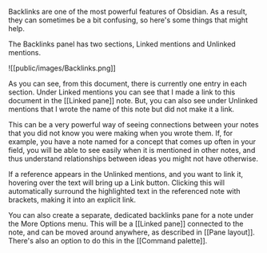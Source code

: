 Backlinks are one of the most powerful features of Obsidian. As a result, they can sometimes be a bit confusing, so here's some things that might help.

The Backlinks panel has two sections, Linked mentions and Unlinked mentions.

![[public/images/Backlinks.png]]

As you can see, from this document, there is currently one entry in each section. Under Linked mentions you can see that I made a link to this document in the [[Linked pane]] note. But, you can also see under Unlinked mentions that I wrote the name of this note but did not make it a link.

This can be a very powerful way of seeing connections between your notes that you did not know you were making when you wrote them. If, for example, you have a note named for a concept that comes up often in your field, you will be able to see easily when it is mentioned in other notes, and thus understand relationships between ideas you might not have otherwise.

If a reference appears in the Unlinked mentions, and you want to link it, hovering over the text will bring up a Link button. Clicking this will automatically surround the highlighted text in the referenced note with brackets, making it into an explicit link.

You can also create a separate, dedicated backlinks pane for a note under the More Options menu. This will be a [[Linked pane]] connected to the note, and can be moved around anywhere, as described in [[Pane layout]]. There's also an option to do this in the [[Command palette]].
